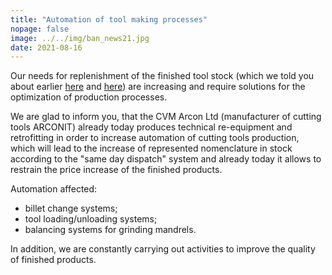 ```yaml
---
title: "Automation of tool making processes"
nopage: false
image: ../../img/ban_news21.jpg
date: 2021-08-16
---
```

Our needs for replenishment of the finished tool stock (which we told you about earlier [here](/news/2020/carbide-drills-from-stock/) and [here](/news/2020/stock-replenishment/)) are increasing and require solutions for the optimization of production processes.

We are glad to inform you, that the CVM Arcon Ltd (manufacturer of cutting tools ARCONIT) already today produces technical re-equipment and retrofitting in order to increase automation of cutting tools production, which will lead to the increase of represented nomenclature in stock according to the "same day dispatch" system and already today it allows to restrain the price increase of the finished products.

Automation affected:

* billet change systems;
* tool loading/unloading systems;
* balancing systems for grinding mandrels.

In addition, we are constantly carrying out activities to improve the quality of finished products.